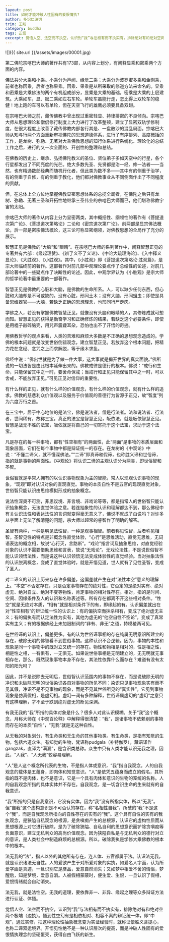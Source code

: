 ```yaml
---
layout: post
title: 如何才能冲破人性固有的爱恨情执?
author: 多识仁波切
trim: 王盼
category: buddha
tags: 正信
excerpt: 觉悟人空、法空而不执空，认识到“我”与法相有而不执实有，排除绝对有和绝对空两个极端（边执）。悟到性空幻有是相依相对、相容不离的辩证统一体，即“中观”，通过实修，把这种理论性抽象概念变为实证经验时，就称证悟胜义菩提心，也称二谛双运境界。开悟见性绝不是一种认识层次的提高，而是冲破人性固有的爱恨情执理念的坚硬蛋壳，获得自由飞跃的新生。
---
```


![]({{ site.url }}/assets/images/00001.jpg)

第二佛陀宗喀巴大师的著作共有173部，从内容上划分，有阐释显乘和密乘两个方面的内容。

佛法共分大乘和小乘。小乘分为声闻、缘觉二乘；大乘分为波罗蜜多乘和金刚乘，前者也称因乘，后者也称果乘。因乘、果乘是从所采取的修道方法来命名的。显乘和密乘是大乘佛法的两个有机组成部分，显乘是大乘的基础，密乘是大乘的上层建筑。大乘如车，显、密二乘如左右车轮。单轮车虽能行走，怎比得上双轮车的稳健！地上跑的车可以有单轮，但在天空飞行的雄鹰必须要具备双翅。

在宗喀巴大师之前，藏传佛教中曾出现过重密轻显、持律排密的不良倾向。宗喀巴大师从思想理论和僧侣修行制度上大力进行了改革整顿，建立了显密双轨学修制度，在很大程度上改善了藏传佛教内部各行其是、一盘散沙的混乱局面。宗喀巴大师从知与行两个方面重新审视佛陀的思想道德体系，进行了有序排列、高度概括的工作，是龙树、弥勒、无著对大乘佛教思想的知行体系进行系统化、理论化的总结工作之后，进行的又一次全面的、开创性的整理和总结。

在佛教的历史上，继承、弘扬佛陀教义的圣位、贤位弟子多如天空中的行星，各个行星都发出了不同亮度的光芒。绝大多数先圣、先贤都是治一经、修一法者——当然，也有精通数部经典而随机行化者，但此类为数不多——其中有的侧重于治学，有的侧重于自修，有的侧重于教化，他们都对佛教事业从不同侧面作出了不同程度的贡献。

但，在总体上全方位地掌握佛教显密思想体系的总揽全局者，在佛陀之后只有龙树、弥勒、无著三圣和开拓性地继承三圣伟业的宗喀巴大师而已，他们堪称佛教宇宙的太阳。

宗喀巴大师的著作从内容上分为显密两类，其中概括性、纲领性的著作有《菩提道次第广论》、《菩提道次第略论》二论和《密宗道次第广论》。前两部是显宗佛法概论，后一部是密宗佛法概论，这三论可称显密纲领，对佛教思想的全局作了充分的展示。

智慧正见是佛教的“大脑”和“眼睛”。在宗喀巴大师的系列著作中，阐释智慧正见的专著共有六部：《缘起理赞》、《辨了义不了义论》、《中论大疏理海论》、《入中释义显论》、《大胜观》、《小胜观》。其中，《小胜观》即《菩提道次第略论·胜观篇》，是宗大师临终前的著作。这部著作对前几部中观理论要点作了总结性的论述，对前几部论著中的一些疑点作了决断性的论述。因此，中观学界认为《小胜观》是宗大师的哲学论著中最重要的一部著作。

智慧正见是佛教的心脏和大脑，是佛教的生命所系。人，可以缺少任何东西，但心脏和大脑却是不可或缺的。没有心脏，形同土木；没有大脑，形同蛆虫；即使是具备思维器官——大脑，若缺乏正确的思想理念，也形同行尸走肉。

学佛之人，若没有掌握佛教智慧正见，就像没有头脑和眼睛的人，其修炼成就可想而知。智慧正见的获得是勤奋学习和正确修炼的结果，若缺乏这个必要条件，即使是用棍子敲碎脑壳，用咒声震聋耳朵，恐怕也出不了开悟的奇迹。

用佛教哲学的观点来看，人类的苦难和麻烦大多数是不正确的思想观念造成的。学佛的根本问题就是改变世俗倒错观念，建立智慧正见。若放弃这个根本问题，把精力花在念经、念咒之上而求解脱，等于缘木求鱼。

佛经中说：“佛出世就是为了做一件大事，这大事就是揭开世界的真实面貌。”佛所说的一切法皆是由此根本延伸出来的。佛教戒律是德行的根本。佛说：“戒行和生命，只能保留其中之一时，要舍命保戒；当戒行和正见只能保留其中之一时，可以舍戒，不能放弃正见。”可见正见对信仰的重要性。

有什么样的正见，就有什么样的价值观念，有什么样的价值观念，就有什么样的追求。佛教的慈悲利众价值观以及服务于价值观的善德行为皆源于正见，故“智度”列为六度万行之首。

在三宝中，居于中心地位的是法宝，佛是说法者，僧是行法者。法和说法者、行法者，世间稀有，故称三宝。真正的法宝是智慧正见，皈依法，就是皈依智慧正见。智慧是战无不胜的法宝，皈依就是将自己的一切寄托于这个法宝，求助于这个法宝。

凡是存在的每一种事物，都有“性空相有”的两面性，此“两面”是事物的本质层面和现象层面，它们在每个事物中都是辩证统一的存在。在龙树的《中观论》中说：“不懂二谛义，就不懂深佛法。”“二谛”即真谛和假谛，也称胜义谛和世俗谛，指的就是事物的两面性。《中观论》将认识二谛的主观认识分为两类，即世俗智和圣智。

世俗智就是平常人拥有的以认识事物现象为主的智能，常人以现观认识事物的现象，“现观”即对认识对象的直观直觉。事物的本质自性不是五官的现观直觉对象，世俗智只能认识由思维模拟形成的抽象概念。

说法性深奥不可测，非思议境、非言境、非戏论等等，都是指常人的世俗智只能认识抽象概念，无法直觉体验之意。若连抽象性的认识和理解都达不到，那么佛经中有关认识法性和表达法性的言词就变得毫无意义了，佛说不就成了白说吗？对许多从字面上无法了解清楚的问题，宗大师以超常的睿智作了明确的解答。

圣智有两种，一种是明见法性智，一种是观事相智。前者称见性智，后者称见相智。圣智见性的特点是非概念性直觉体验，“心行”是思维活动，直觉无思维，无词语表达的概念相，故说“心行灭，言路断”。“戏论”指言词及抽象思维，对直觉经验对象的认识不需要借助思维和言表，故说“无戏论”。无戏论法性，不是说世俗智不能认识领悟法性，而是说这种认识领悟无法变成体验性的直觉经验。当对抽象法性的认识脱离概念，变成了直觉体验时，就是开悟见道，世人就有了见性圣智，变成了圣人。

对二谛义的认识上历来存在许多偏差，这偏差就产生在对“法性本空”意义的理解上。“本空”不否定存在，只是否定事物存在的绝对性，它否定的是绝对实有、绝对虚无、绝对自立、绝对不变等物性，肯定事物的相对性存在。相对，指的是时间、空间、因缘条件及人的认识和名称表述等。所有存在都离不开这些相对条件。“性空”就是无绝对本质，“相有”就是相对条件下的有，即缘起的有。认识偏差就出在对“性空相有”的辩证统一性的认识上：有的偏执空而抹杀相有，变成了绝对虚无主义；有的偏执有而认定法性为实有，其他为虚无的“他空自性不空论”，变成了真常实有主义；有的根据佛经上未加限制词的“非有、非无”之语，持模棱两可见。

在世俗谛的认识上，偏差更多。有的认为世俗谛事相的存在纯属无明意识所建立的存在，破除无明的佛智看不到世俗事物。这种认识不合逻辑。因为，事物的本性和现象是同一个事物中的既对立又统一的存在。物性和物相是相对的，性是相之性，相是性之相，一有俱有，一无俱无。如果说世俗事相是无明建立的，无无明就无事相存在，那么，既然现象事物本身不存在，其法性依靠什么而存在？难道有没有太阳的阳光吗？

因此，并不是说除去无明后，世俗智认识范围内的事物不存在，而是说破除无明的净识和未破除无明的世俗染识各自对事物的所见不同：染识只见事物现象实有而不见其假，净识不是不见事物的现象，而是不见其世俗所见的“真实性”，它见到事物现象是仿真假相，是虚幻相。虚幻一词有多种解释，世俗谛属虚幻的“虚幻”之意只有这样理解，才不至于跌到绝对虚无的断见深渊。

有我无我的“我”所指的具体对象是什么？很多人对此认识模糊。关于“我”这个概念，月称大师在《中观百论释》中解释得很清楚：“我”，是诸事物不依赖别的事物而存在的本质“自性”，“无我”就是无这种自性。

从无我的对象划分，有生命类和无生命的其他事物类。有生命类，是指有知觉的生物，包括六道众生。有知觉的生物，梵语称pudgala（补特伽罗），藏语译作gangzak，直译为“满漏”，是含识类总称。众生中只有人类才能认识无我之理，因此，“人我”、“人无我”较容易理解。

“人”是人这个概念所代表的生物，不是指人体或意识，“我”指自我观念。人的自我观念的载体是五蕴身，即肉体和知觉意识。“人”是依凭五蕴身而成立的假名，其所指的既不是肉体，也不是意识，它是一个具有肉体和意识的生物的笼统的名称。人的自我观念所指的具体实体并不存在。自我观念，是一切含识生命的生来就有的自我意识。

“我”所指的只是自我意识，它没有实体。因为“我”没有所指实体，所以“无我”。但“自我”这个虚构意识是不可否认的存在，称“名相性自我”，所破的“我”不是这个“我”，而是自我观念所指向的自性存在的实有的“我”。这个具有自性的实有的我执观念，是狭隘自私观念的根源，是贪嗔痴产生的总根源，认识它的虚构性质而从思想根源上对它进行破除，是为了破除狭隘、自私自利的思想意识而铲除贪嗔痴等负面意识，建立无私利众的高尚价值观念。因为狭隘自私是与无私利众的德行对立的意识，是人类社会中制造麻烦的总根源。所以，破除我执是学修大乘佛教的根本中的根本。

法无我的“法”，指人以外的其他所有存在，连人体、五官都属于法。认识法无我，就是认识诸法无自性。人的爱欲产生于对所爱对象的实执，如爱名人字画，认为所爱字画是真迹，一旦识别它是赝品，爱意自然消失；又如梦中相爱不舍的情侣，梦醒后，知是梦境，爱意自消。人被假相蒙蔽时，便生爱、生恨，一旦认识了假相，爱恨情绪就会自动消失。

法无我，就是法性空。无我的道理，要依靠非一、非异、缘起之理等众多辩证方法进行认证、体悟。

觉悟人空、法空而不执空，认识到“我”与法相有而不执实有，排除绝对有和绝对空两个极端（边执）。悟到性空幻有是相依相对、相容不离的辩证统一体，即“中观”，通过实修，把这种理论性抽象概念变为实证经验时，就称证悟胜义菩提心，也称二谛双运境界。开悟见性绝不是一种认识层次的提高，而是冲破人性固有的爱恨情执理念的坚硬蛋壳，获得自由飞跃的新生。
